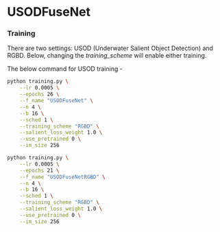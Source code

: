 # USODFuseNet

### Training

There are two settings: USOD (Underwater Salient Object Detection) and RGBD. Below, changing the _training_scheme_ will enable either training.

The below command for USOD training - 

```bash
python training.py \
    --lr 0.0005 \
    --epochs 26 \
    --f_name "USODFuseNet" \
    --n 4 \
    --b 16 \
    --sched 1 \
    --training_scheme "RGBD" \
    --salient_loss_weight 1.0 \
    --use_pretrained 0 \
    --im_size 256
```


```bash
python training.py \
    --lr 0.0005 \
    --epochs 21 \
    --f_name "USODFuseNetRGBD" \
    --n 4 \
    --b 16 \
    --sched 1 \
    --training_scheme "RGBD" \
    --salient_loss_weight 1.0 \
    --use_pretrained 0 \
    --im_size 256
```
